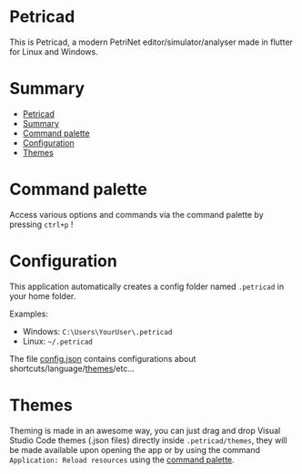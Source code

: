 # Petricad

This is Petricad, a modern PetriNet editor/simulator/analyser made in flutter for Linux and Windows.

# Summary
- [Petricad](#petricad)
- [Summary](#summary)
- [Command palette](#command-palette)
- [Configuration](#configuration)
- [Themes](#themes)

# Command palette

Access various options and commands via the command palette by pressing `ctrl+p` !

# Configuration

This application automatically creates a config folder named `.petricad` in your home folder.

Examples:

- Windows: `C:\Users\YourUser\.petricad`  
- Linux: `~/.petricad`  

The file [config.json](assets/config.json) contains configurations about shortcuts/language/[themes](#themes)/etc...

# Themes

Theming is made in an awesome way, you can just drag and drop Visual Studio Code themes (.json files) directly inside `.petricad/themes`, they will be made available upon opening the app or by using the command `Application: Reload resources` using the [command palette](#command-palette).